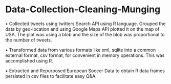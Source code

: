 # Data-Collection-Cleaning-Munging

•	Collected tweets using twitters Search API using R language. Grouped the data by geo-location and using Google Maps API plotted it on the map of USA. The plot was using a blob and the size of the blob was proportional to the number of tweets. 

•	Transformed data from various formats like xml, sqlite into a common external format, csv format, for convenient in memory operations. This was accomplished using R.

•	Extracted and Repurposed European Soccer Data to obtain R data frames persisted in csv files to facilitate easy Q&A.
